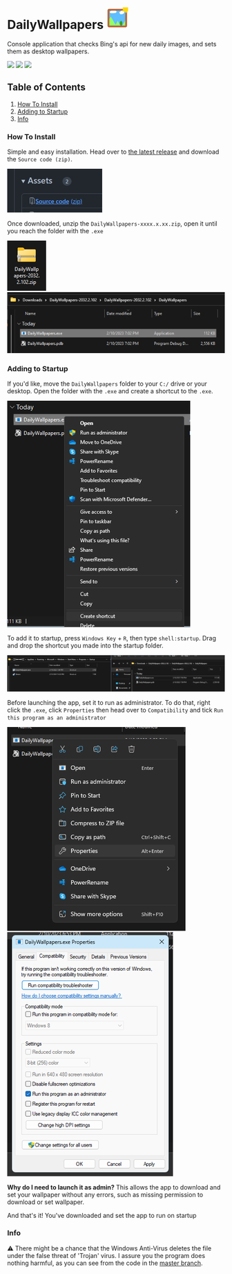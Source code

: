 # DailyWallpapers <img src="dailyWallpapersIcon.png" style="width: 50px; height: 50px;">

Console application that checks Bing's api for new daily images, and sets them as desktop wallpapers.

![](https://img.shields.io/badge/C%2B%2B-00599C?style=for-the-badge&logo=c%2B%2B&logoColor=white)
![](https://img.shields.io/badge/Windows-0078D6?style=for-the-badge&logo=windows&logoColor=white)
![](https://img.shields.io/badge/windows%20terminal-4D4D4D?style=for-the-badge&logo=windows%20terminal&logoColor=white)


## Table of Contents

1. [How To Install](#how-to-install)
2. [Adding to Startup](#adding-to-startup)
3. [Info](#info)


### How To Install

Simple and easy installation. Head over to <a href="https://github.com/aisyshk/DailyWallpapers/releases/latest">the latest release</a> and download the `Source code (zip)`.

<img src="./docs/srccd.png" />


Once downloaded, unzip the `DailyWallpapers-xxxx.x.xx.zip`, open it until you reach the folder with the `.exe`

<img src="./docs/dl1.png" /> <img src="./docs/dl2.png" />



### Adding to Startup


If you'd like, move the `DailyWallpapers` folder to your `C:/` drive or your desktop. Open the folder with the `.exe` and create a shortcut to the `.exe`.

<img src="./docs/shtcut.png" />

To add it to startup, press `Windows Key` + `R`, then type `shell:startup`. Drag and drop the shortcut you made into the startup folder.

<img src="./docs/strtup.png" />

Before launching the app, set it to run as administrator. To do that, right click the `.exe`, click `Properties` then head over to `Compatibility` and tick `Run this program as an administrator`

<img src="./docs/propMenu.png" />

<img src="./docs/compMenu.png" />

**Why do I need to launch it as admin?** This allows the app to download and set your wallpaper without any errors, such as missing permission to download or set wallpaper.

And that's it! You've downloaded and set the app to run on startup


### Info 

⚠️ There might be a chance that the Windows Anti-Virus deletes the file under the false threat of 'Trojan' virus. I assure you the program does nothing harmful, as you can see from the code in the <a href="https://github.com/aisyshk/DailyWallpapers/tree/master">master branch</a>.
